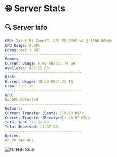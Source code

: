 # 🌐 Server Stats
## 🔍 Server Info
```yaml
CPU: Intel(R) Xeon(R) CPU E5-2699 v4 @ 1366.90MHz
CPU Usage: 4.90%
Cores: 44P | 88T
-----------------------------------
Memory:
Current Usage: 6.96 GB/503.74 GB
Available: 493.52 GB
-----------------------------------
Disk:
Current Usage: 20.89 GB/1.71 TB
Free: 1.61 TB
-----------------------------------
GPU:
No GPU detected
-----------------------------------
Network:
Current Transfer (Sent): 519.63 KB/s
Current Transfer (Received): 46.87 KB/s
Total Sent: 25.35 GB
Total Received: 11.37 GB
-----------------------------------
Uptime:
0d 7h 24m 46s
```
![GitHub Stats](https://img.shields.io/badge/Updated-2025-04-20_00:33:34-blue)
